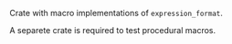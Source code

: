 Crate with macro implementations of `expression_format`.

A separete crate is required to test procedural macros.